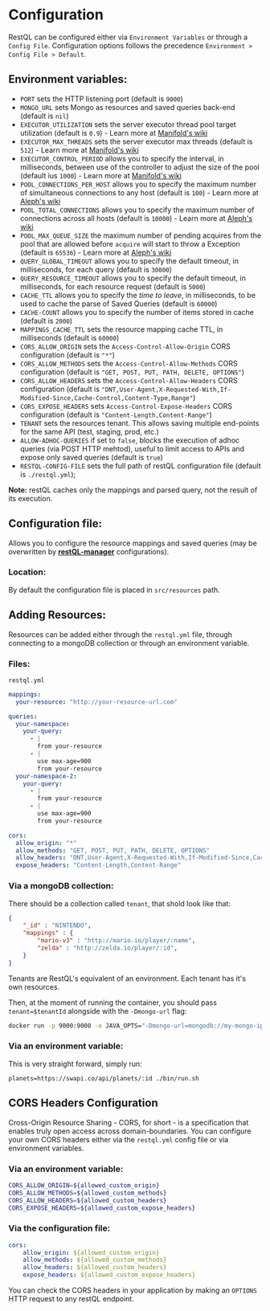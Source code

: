 # Configuration

RestQL can be configured either via `Environment Variables` or through a `Config File`.
Configuration options follows the precedence `Environment > Config File > Default`.

## Environment variables:
- `PORT` sets the HTTP listening port (default is `9000`)
- `MONGO_URL` sets Mongo as resources and saved queries back-end (default is `nil`)
- `EXECUTOR_UTILIZATION` sets the server executor thread pool target utilization (default is `0.9`) - Learn more at [Manifold's wiki](https://github.com/ztellman/manifold/blob/449d1c63e13d5735e704eba02ed949f862d02596/src/manifold/executor.clj#L165)
- `EXECUTOR_MAX_THREADS` sets the server executor max threads (default is `512`) - Learn more at [Manifold's wiki](https://github.com/ztellman/manifold/blob/449d1c63e13d5735e704eba02ed949f862d02596/src/manifold/executor.clj#L165)
- `EXECUTOR_CONTROL_PERIOD` allows you to specify the interval, in milliseconds, between use of the controller to adjust the size of the pool (default ius `1000`) - Learn more at [Manifold's wiki](https://github.com/ztellman/manifold/blob/449d1c63e13d5735e704eba02ed949f862d02596/src/manifold/executor.clj#L91)
- `POOL_CONNECTIONS_PER_HOST` allows you to specify the maximum number of simultaneous connections to any host (default is `100`) - Learn more at [Aleph's wiki](https://github.com/ztellman/aleph/blob/5dd8083aa9858ef23ba32dfb05b4db47ec79b22c/src/aleph/http.clj#L96)
- `POOL_TOTAL_CONNECTIONS` allows you to specify the maximum number of connections across all hosts (default is `10000`) - Learn more at [Aleph's wiki](https://github.com/ztellman/aleph/blob/5dd8083aa9858ef23ba32dfb05b4db47ec79b22c/src/aleph/http.clj#L97)
- `POOL_MAX_QUEUE_SIZE` the maximum number of pending acquires from the pool that are allowed before `acquire` will start to throw a Exception (default is `65536`) - Learn more at [Aleph's wiki](https://github.com/ztellman/aleph/blob/5dd8083aa9858ef23ba32dfb05b4db47ec79b22c/src/aleph/http.clj#L100)
- `QUERY_GLOBAL_TIMEOUT` allows you to specify the default timeout, in milliseconds, for each query (default is `30000`)
- `QUERY_RESOURCE_TIMEOUT` allows you to specify the default timeout, in milliseconds, for each resource request (default is `5000`) 
- `CACHE_TTL` allows you to specify the *time to leave*, in milliseconds, to be used to cache the parse of Saved Queries (default is `60000`)
- `CACHE-COUNT` allows you to specify the number of items stored in cache (default is `2000`)
- `MAPPINGS_CACHE_TTL` sets the resource mapping cache TTL, in milliseconds (default is `60000`)
- `CORS_ALLOW_ORIGIN` sets the `Access-Control-Allow-Origin` CORS configuration (default is `"*"`)
- `CORS_ALLOW_METHODS` sets the `Access-Control-Allow-Methods` CORS configuration (default is `"GET, POST, PUT, PATH, DELETE, OPTIONS"`)
- `CORS_ALLOW_HEADERS` sets the `Access-Control-Allow-Headers` CORS configuration (default is `"DNT,User-Agent,X-Requested-With,If-Modified-Since,Cache-Control,Content-Type,Range"`)
- `CORS_EXPOSE_HEADERS` sets `Access-Control-Expose-Headers` CORS configuration (default is `"Content-Length,Content-Range"`)
- `TENANT` sets the resources tenant. This allows saving multiple end-points for the same API (test, staging, prod, etc.)
- `ALLOW-ADHOC-QUERIES` if set to `false`, blocks the execution of adhoc queries (via POST HTTP mehtod), useful to limit access to APIs and expose only saved queries (default is `true`)
- `RESTQL-CONFIG-FILE` sets the full path of restQL configuration file (default is `./restql.yml`);

**Note:** restQL caches only the mappings and parsed query, not the result of its execution.

## Configuration file:

Allows you to configure the resource mappings and saved queries (may be overwritten by [**restQL-manager**](https://github.com/B2W-BIT/restQL-manager) configurations).

### Location:
By default the configuration file is placed in `src/resources` path. 

## Adding Resources:

Resources can be added either through the `restql.yml` file, through connecting to a mongoDB collection or through an environment variable.

### Files: 

`restql.yml`
``` yml
mappings:
  your-resource: "http://your-resource-url.com"

queries:
  your-namespace:
    your-query:
      - |
        from your-resource
      - |
        use max-age=900
        from your-resource
  your-namespace-2:
    your-query:
      - |
        from your-resource
      - |
        use max-age=900
        from your-resource

cors:
  allow_origin: "*"
  allow_methods: "GET, POST, PUT, PATH, DELETE, OPTIONS"
  allow_headers: "DNT,User-Agent,X-Requested-With,If-Modified-Since,Cache-Control,Content-Type,Range"
  expose_headers: "Content-Length,Content-Range"
```

### Via a mongoDB collection:

There should be a collection called `tenant`, that shold look like that:
```json
{
    "_id" : "NINTENDO",
    "mappings" : {
        "mario-v3" : "http://mario.io/player/:name",
        "zelda" : "http://zelda.io/player/:id",
    }
}
```
Tenants are RestQL's equivalent of an environment. Each tenant has it's own resources.

Then, at the moment of running the container, you should pass `tenant=$tenantId` alongside with the `-Dmongo-url` flag:
```bash
docker run -p 9000:9000 -e JAVA_OPTS="-Dmongo-url=mongodb://my-mongo-ip:27017/restql-server -Dtenant=NINTENDO" restql-server-img
```

### Via an environment variable:

This is very straight forward, simply run:

```shell
planets=https://swapi.co/api/planets/:id ./bin/run.sh
```

## CORS Headers Configuration

Cross-Origin Resource Sharing - CORS, for short - is a specification that enables truly open access across domain-boundaries.
You can configure your own CORS headers either via the `restql.yml` config file or via environment variables.

### Via an environment variable:

```bash
CORS_ALLOW_ORIGIN=${allowed_custom_origin}
CORS_ALLOW_METHODS=${allowed_custom_methods}
CORS_ALLOW_HEADERS=${allowed_custom_headers}
CORS_EXPOSE_HEADERS=${allowed_custom_expose_headers}
```

### Via the configuration file:

```yaml
cors:
    allow_origin: ${allowed_custom_origin}
    allow_methods: ${allowed_custom_methods}
    allow_headers: ${allowed_custom_headers}
    expose_headers: ${allowed_custom_expose_headers}
```

You can check the CORS headers in your application by making an `OPTIONS` HTTP request to any restQL endpoint.
